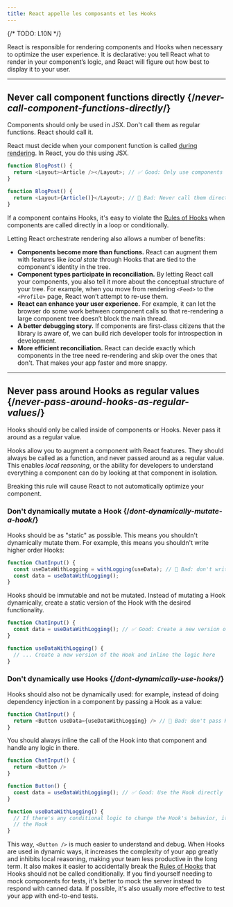 ```yaml
---
title: React appelle les composants et les Hooks
---
```


{/* TODO: L10N */}

<Intro>
React is responsible for rendering components and Hooks when necessary to optimize the user experience. It is declarative: you tell React what to render in your component’s logic, and React will figure out how best to display it to your user.
</Intro>

<InlineToc />

---

## Never call component functions directly {/*never-call-component-functions-directly*/}
Components should only be used in JSX. Don't call them as regular functions. React should call it.

React must decide when your component function is called [during rendering](/reference/rules/components-and-hooks-must-be-pure#how-does-react-run-your-code). In React, you do this using JSX.

```js {2}
function BlogPost() {
  return <Layout><Article /></Layout>; // ✅ Good: Only use components in JSX
}
```

```js {2}
function BlogPost() {
  return <Layout>{Article()}</Layout>; // 🔴 Bad: Never call them directly
}
```

If a component contains Hooks, it's easy to violate the [Rules of Hooks](/reference/rules/rules-of-hooks) when components are called directly in a loop or conditionally.

Letting React orchestrate rendering also allows a number of benefits:

* **Components become more than functions.** React can augment them with features like _local state_ through Hooks that are tied to the component's identity in the tree.
* **Component types participate in reconciliation.** By letting React call your components, you also tell it more about the conceptual structure of your tree. For example, when you move from rendering `<Feed>` to the `<Profile>` page, React won’t attempt to re-use them.
* **React can enhance your user experience.** For example, it can let the browser do some work between component calls so that re-rendering a large component tree doesn’t block the main thread.
* **A better debugging story.** If components are first-class citizens that the library is aware of, we can build rich developer tools for introspection in development.
* **More efficient reconciliation.** React can decide exactly which components in the tree need re-rendering and skip over the ones that don't. That makes your app faster and more snappy.

---

## Never pass around Hooks as regular values {/*never-pass-around-hooks-as-regular-values*/}

Hooks should only be called inside of components or Hooks. Never pass it around as a regular value.

Hooks allow you to augment a component with React features. They should always be called as a function, and never passed around as a regular value. This enables _local reasoning_, or the ability for developers to understand everything a component can do by looking at that component in isolation.

Breaking this rule will cause React to not automatically optimize your component.

### Don't dynamically mutate a Hook {/*dont-dynamically-mutate-a-hook*/}

Hooks should be as "static" as possible. This means you shouldn't dynamically mutate them. For example, this means you shouldn't write higher order Hooks:

```js {2}
function ChatInput() {
  const useDataWithLogging = withLogging(useData); // 🔴 Bad: don't write higher order Hooks
  const data = useDataWithLogging();
}
```

Hooks should be immutable and not be mutated. Instead of mutating a Hook dynamically, create a static version of the Hook with the desired functionality.

```js {2,6}
function ChatInput() {
  const data = useDataWithLogging(); // ✅ Good: Create a new version of the Hook
}

function useDataWithLogging() {
  // ... Create a new version of the Hook and inline the logic here
}
```

### Don't dynamically use Hooks {/*dont-dynamically-use-hooks*/}

Hooks should also not be dynamically used: for example, instead of doing dependency injection in a component by passing a Hook as a value:

```js {2}
function ChatInput() {
  return <Button useData={useDataWithLogging} /> // 🔴 Bad: don't pass Hooks as props
}
```

You should always inline the call of the Hook into that component and handle any logic in there.

```js {6}
function ChatInput() {
  return <Button />
}

function Button() {
  const data = useDataWithLogging(); // ✅ Good: Use the Hook directly
}

function useDataWithLogging() {
  // If there's any conditional logic to change the Hook's behavior, it should be inlined into
  // the Hook
}
```

This way, `<Button />` is much easier to understand and debug. When Hooks are used in dynamic ways, it increases the complexity of your app greatly and inhibits local reasoning, making your team less productive in the long term. It also makes it easier to accidentally break the [Rules of Hooks](/reference/rules/rules-of-hooks) that Hooks should not be called conditionally. If you find yourself needing to mock components for tests, it's better to mock the server instead to respond with canned data. If possible, it's also usually more effective to test your app with end-to-end tests.

